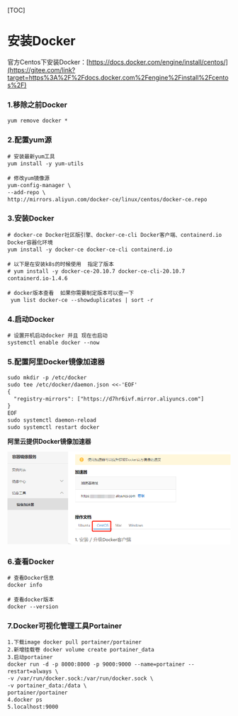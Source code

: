 

[TOC]



# 安装Docker



官方Centos下安装Docker：[https://docs.docker.com/engine/install/centos/](https://gitee.com/link?target=https%3A%2F%2Fdocs.docker.com%2Fengine%2Finstall%2Fcentos%2F)

### 1.移除之前Docker

```
yum remove docker *
```

### 2.配置yum源

```
# 安装最新yum工具
yum install -y yum-utils

# 修改yum镜像源
yum-config-manager \
--add-repo \
http://mirrors.aliyun.com/docker-ce/linux/centos/docker-ce.repo
```

### 3.安装Docker

```
# docker-ce Docker社区版引擎、docker-ce-cli Docker客户端、containerd.io Docker容器化环境
yum install -y docker-ce docker-ce-cli containerd.io

# 以下是在安装k8s的时候使用  指定了版本
# yum install -y docker-ce-20.10.7 docker-ce-cli-20.10.7  containerd.io-1.4.6

# docker版本查看  如果你需要制定版本可以查一下
 yum list docker-ce --showduplicates | sort -r
```

### 4.启动Docker

```
# 设置开机启动docker 并且 现在也启动
systemctl enable docker --now
```

### 5.配置阿里Docker镜像加速器

```
sudo mkdir -p /etc/docker
sudo tee /etc/docker/daemon.json <<-'EOF'
{
  "registry-mirrors": ["https://d7hr6ivf.mirror.aliyuncs.com"]
}
EOF
sudo systemctl daemon-reload
sudo systemctl restart docker
```



**阿里云提供Docker镜像加速器**

![](./image/docker镜像加速器.png)



### 6.查看Docker

```
# 查看Docker信息
docker info

# 查看docker版本
docker --version
```



### 7.Docker可视化管理工具Portainer

```yacas
1.下载image docker pull portainer/portainer
2.新增挂载卷 docker volume create portainer_data
3.启动portainer
docker run -d -p 8000:8000 -p 9000:9000 --name=portainer --restart=always \
-v /var/run/docker.sock:/var/run/docker.sock \
-v portainer_data:/data \
portainer/portainer
4.docker ps
5.localhost:9000
```








